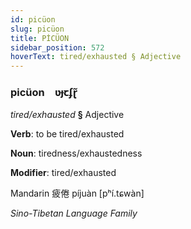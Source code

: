 ```yaml
---
id: picüon
slug: picüon
title: PİCÜON
sidebar_position: 572
hoverText: tired/exhausted § Adjective
---
```


### picüon&emsp;<span kind="abugida">ʋɟꞇʄɽ̃</span>

*tired/exhausted* **§** Adjective

**Verb**: to be tired/exhausted

**Noun**: tiredness/exhaustedness

**Modifier**: tired/exhausted

Mandarin 疲倦 píjuàn [pʰí.tɕwàn]

*Sino-Tibetan Language Family*